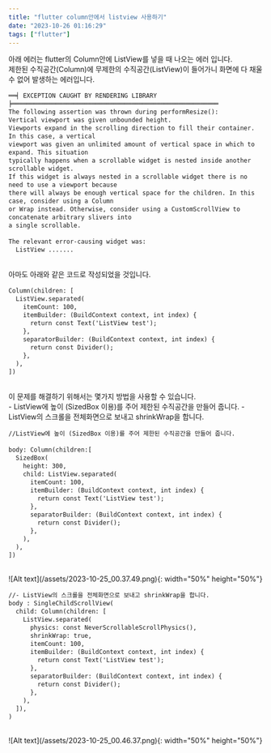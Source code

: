 ```yaml
---
title: "flutter column안에서 listview 사용하기"
date: "2023-10-26 01:16:29"
tags: ["flutter"]
---
```


아래 에러는 flutter의 Column안에 ListView를 넣을 때 나오는 에러 입니다.<br>
제한된 수직공간(Column)에 무제한의 수직공간(ListView)이 들어가니 화면에 다 채울 수 없어 발생하는 에러입니다.
<br>

```
══╡ EXCEPTION CAUGHT BY RENDERING LIBRARY ╞═════════════════════════════════════════════════════════
The following assertion was thrown during performResize():
Vertical viewport was given unbounded height.
Viewports expand in the scrolling direction to fill their container. In this case, a vertical
viewport was given an unlimited amount of vertical space in which to expand. This situation
typically happens when a scrollable widget is nested inside another scrollable widget.
If this widget is always nested in a scrollable widget there is no need to use a viewport because
there will always be enough vertical space for the children. In this case, consider using a Column
or Wrap instead. Otherwise, consider using a CustomScrollView to concatenate arbitrary slivers into
a single scrollable.

The relevant error-causing widget was:
  ListView .......
```

<br>
아마도 아래와 같은 코드로 작성되었을 것입니다.
<br>

```
Column(children: [
  ListView.separated(
    itemCount: 100,
    itemBuilder: (BuildContext context, int index) {
      return const Text('ListView test');
    },
    separatorBuilder: (BuildContext context, int index) {
      return const Divider();
    },
  ),
])
```

<br>
이 문제를 해결하기 위해서는 몇가지 방법을 사용할 수 있습니다.
<br>
- ListView에 높이 (SizedBox 이용)를 주어 제한된 수직공간을 만들어 줍니다.
- ListView의 스크롤을 전체화면으로 보내고 shrinkWrap을 합니다.
<br>

```
//ListView에 높이 (SizedBox 이용)를 주어 제한된 수직공간을 만들어 줍니다.

body: Column(children:[
  SizedBox(
    height: 300,
    child: ListView.separated(
      itemCount: 100,
      itemBuilder: (BuildContext context, int index) {
        return const Text('ListView test');
      },
      separatorBuilder: (BuildContext context, int index) {
        return const Divider();
      },
    ),
  ),
])
```

<br>
![Alt text](/assets/2023-10-25_00.37.49.png){: width="50%" height="50%"}
<br>

```
//- ListView의 스크롤을 전체화면으로 보내고 shrinkWrap을 합니다.
body : SingleChildScrollView(
  child: Column(children: [
    ListView.separated(
      physics: const NeverScrollableScrollPhysics(),
      shrinkWrap: true,
      itemCount: 100,
      itemBuilder: (BuildContext context, int index) {
        return const Text('ListView test');
      },
      separatorBuilder: (BuildContext context, int index) {
        return const Divider();
      },
    ),
  ]),
)
```
<br>
![Alt text](/assets/2023-10-25_00.46.37.png){: width="50%" height="50%"}